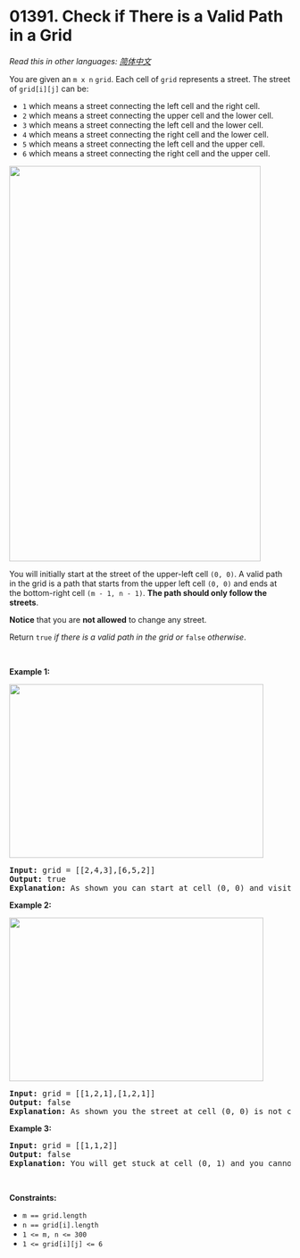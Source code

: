 # 01391. Check if There is a Valid Path in a Grid

  _Read this in other languages:_
    [_简体中文_](README.zh-CN.md)

<p>You are given an <code>m x n</code> <code>grid</code>. Each cell of <code>grid</code> represents a street. The street of <code>grid[i][j]</code> can be:</p>

<ul>
	<li><code>1</code> which means a street connecting the left cell and the right cell.</li>
	<li><code>2</code> which means a street connecting the upper cell and the lower cell.</li>
	<li><code>3</code> which means a street connecting the left cell and the lower cell.</li>
	<li><code>4</code> which means a street connecting the right cell and the lower cell.</li>
	<li><code>5</code> which means a street connecting the left cell and the upper cell.</li>
	<li><code>6</code> which means a street connecting the right cell and the upper cell.</li>
</ul>
<img alt="" src="https://assets.leetcode.com/uploads/2020/03/05/main.png" style="width: 450px; height: 708px;" />
<p>You will initially start at the street of the upper-left cell <code>(0, 0)</code>. A valid path in the grid is a path that starts from the upper left cell <code>(0, 0)</code> and ends at the bottom-right cell <code>(m - 1, n - 1)</code>. <strong>The path should only follow the streets</strong>.</p>

<p><strong>Notice</strong> that you are <strong>not allowed</strong> to change any street.</p>

<p>Return <code>true</code><em> if there is a valid path in the grid or </em><code>false</code><em> otherwise</em>.</p>

<p>&nbsp;</p>
<p><strong>Example 1:</strong></p>
<img alt="" src="https://assets.leetcode.com/uploads/2020/03/05/e1.png" style="width: 455px; height: 311px;" />
<pre>
<strong>Input:</strong> grid = [[2,4,3],[6,5,2]]
<strong>Output:</strong> true
<strong>Explanation:</strong> As shown you can start at cell (0, 0) and visit all the cells of the grid to reach (m - 1, n - 1).
</pre>

<p><strong>Example 2:</strong></p>
<img alt="" src="https://assets.leetcode.com/uploads/2020/03/05/e2.png" style="width: 455px; height: 293px;" />
<pre>
<strong>Input:</strong> grid = [[1,2,1],[1,2,1]]
<strong>Output:</strong> false
<strong>Explanation:</strong> As shown you the street at cell (0, 0) is not connected with any street of any other cell and you will get stuck at cell (0, 0)
</pre>

<p><strong>Example 3:</strong></p>

<pre>
<strong>Input:</strong> grid = [[1,1,2]]
<strong>Output:</strong> false
<strong>Explanation:</strong> You will get stuck at cell (0, 1) and you cannot reach cell (0, 2).
</pre>

<p>&nbsp;</p>
<p><strong>Constraints:</strong></p>

<ul>
	<li><code>m == grid.length</code></li>
	<li><code>n == grid[i].length</code></li>
	<li><code>1 &lt;= m, n &lt;= 300</code></li>
	<li><code>1 &lt;= grid[i][j] &lt;= 6</code></li>
</ul>
